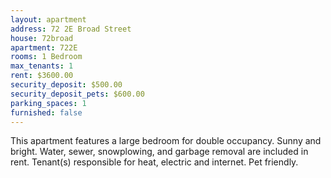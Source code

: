 ```yaml
---
layout: apartment
address: 72 2E Broad Street
house: 72broad
apartment: 722E
rooms: 1 Bedroom
max_tenants: 1
rent: $3600.00
security_deposit: $500.00
security_deposit_pets: $600.00
parking_spaces: 1
furnished: false
---
```


This apartment features a large bedroom for double occupancy. Sunny and bright.
Water, sewer, snowplowing, and garbage removal are included in rent. Tenant(s)
responsible for heat, electric and internet. Pet friendly.
